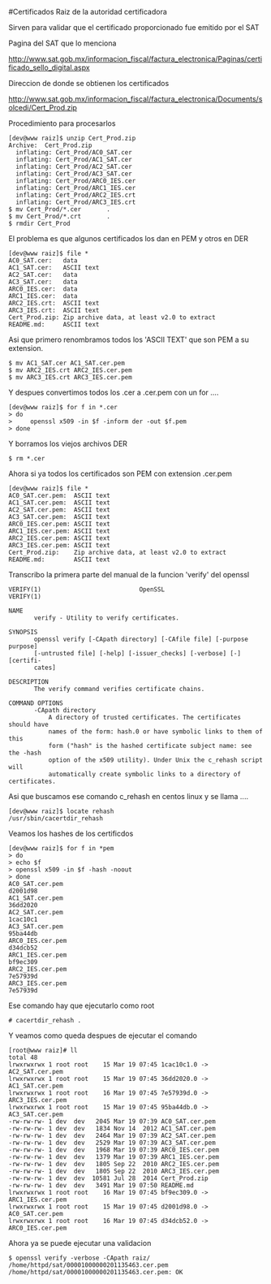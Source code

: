 #Certificados Raiz de la autoridad certificadora

Sirven para validar que el certificado proporcionado fue emitido por el SAT

Pagina del SAT que lo menciona

http://www.sat.gob.mx/informacion_fiscal/factura_electronica/Paginas/certificado_sello_digital.aspx

Direccion de donde se obtienen los certificados

http://www.sat.gob.mx/informacion_fiscal/factura_electronica/Documents/solcedi/Cert_Prod.zip

Procedimiento para procesarlos

```
[dev@www raiz]$ unzip Cert_Prod.zip 
Archive:  Cert_Prod.zip
  inflating: Cert_Prod/AC0_SAT.cer   
  inflating: Cert_Prod/AC1_SAT.cer   
  inflating: Cert_Prod/AC2_SAT.cer   
  inflating: Cert_Prod/AC3_SAT.cer   
  inflating: Cert_Prod/ARC0_IES.cer  
  inflating: Cert_Prod/ARC1_IES.cer  
  inflating: Cert_Prod/ARC2_IES.crt  
  inflating: Cert_Prod/ARC3_IES.crt  
$ mv Cert_Prod/*.cer       .
$ mv Cert_Prod/*.crt       .
$ rmdir Cert_Prod      
```

El problema es que algunos certificados los dan en PEM y otros en DER

```
[dev@www raiz]$ file *         
AC0_SAT.cer:   data         
AC1_SAT.cer:   ASCII text         
AC2_SAT.cer:   data         
AC3_SAT.cer:   data         
ARC0_IES.cer:  data         
ARC1_IES.cer:  data         
ARC2_IES.crt:  ASCII text         
ARC3_IES.crt:  ASCII text         
Cert_Prod.zip: Zip archive data, at least v2.0 to extract    
README.md:     ASCII text    
```

Asi que primero renombramos todos los 'ASCII TEXT' que son PEM a su extension.

```
$ mv AC1_SAT.cer AC1_SAT.cer.pem    
$ mv ARC2_IES.crt ARC2_IES.cer.pem    
$ mv ARC3_IES.crt ARC3_IES.cer.pem    
```

Y despues convertimos todos los .cer a .cer.pem con un for ....    

```
[dev@www raiz]$ for f in *.cer    
> do    
>     openssl x509 -in $f -inform der -out $f.pem    
> done    
```

Y borramos los viejos archivos DER

```
$ rm *.cer   
```

Ahora si ya todos los certificados son PEM con extension .cer.pem

```
[dev@www raiz]$ file *
AC0_SAT.cer.pem:  ASCII text        
AC1_SAT.cer.pem:  ASCII text        
AC2_SAT.cer.pem:  ASCII text        
AC3_SAT.cer.pem:  ASCII text        
ARC0_IES.cer.pem: ASCII text        
ARC1_IES.cer.pem: ASCII text        
ARC2_IES.cer.pem: ASCII text        
ARC3_IES.cer.pem: ASCII text        
Cert_Prod.zip:    Zip archive data, at least v2.0 to extract        
README.md:        ASCII text        
```

Transcribo la primera parte del manual de la funcion 'verify' del openssl

```
VERIFY(1)                           OpenSSL                          VERIFY(1)

NAME
       verify - Utility to verify certificates.

SYNOPSIS
       openssl verify [-CApath directory] [-CAfile file] [-purpose purpose]
       [-untrusted file] [-help] [-issuer_checks] [-verbose] [-] [certifi-
       cates]

DESCRIPTION
       The verify command verifies certificate chains.

COMMAND OPTIONS
       -CApath directory
           A directory of trusted certificates. The certificates should have
           names of the form: hash.0 or have symbolic links to them of this
           form ("hash" is the hashed certificate subject name: see the -hash
           option of the x509 utility). Under Unix the c_rehash script will
           automatically create symbolic links to a directory of certificates.
```

Asi que buscamos ese comando c_rehash en centos linux y se llama ....

```
[dev@www raiz]$ locate rehash  
/usr/sbin/cacertdir_rehash
```

Veamos los hashes de los certificdos

```
[dev@www raiz]$ for f in *pem
> do
> echo $f
> openssl x509 -in $f -hash -noout
> done
AC0_SAT.cer.pem
d2001d98
AC1_SAT.cer.pem
36dd2020
AC2_SAT.cer.pem
1cac10c1
AC3_SAT.cer.pem
95ba44db
ARC0_IES.cer.pem
d34dcb52
ARC1_IES.cer.pem
bf9ec309
ARC2_IES.cer.pem
7e57939d
ARC3_IES.cer.pem
7e57939d
```

Ese comando hay que ejecutarlo como root

```
# cacertdir_rehash .
```

Y veamos como queda despues de ejecutar el comando

```
[root@www raiz]# ll
total 48
lrwxrwxrwx 1 root root    15 Mar 19 07:45 1cac10c1.0 -> AC2_SAT.cer.pem
lrwxrwxrwx 1 root root    15 Mar 19 07:45 36dd2020.0 -> AC1_SAT.cer.pem
lrwxrwxrwx 1 root root    16 Mar 19 07:45 7e57939d.0 -> ARC3_IES.cer.pem
lrwxrwxrwx 1 root root    15 Mar 19 07:45 95ba44db.0 -> AC3_SAT.cer.pem
-rw-rw-rw- 1 dev  dev   2045 Mar 19 07:39 AC0_SAT.cer.pem
-rw-rw-rw- 1 dev  dev   1834 Nov 14  2012 AC1_SAT.cer.pem
-rw-rw-rw- 1 dev  dev   2464 Mar 19 07:39 AC2_SAT.cer.pem
-rw-rw-rw- 1 dev  dev   2529 Mar 19 07:39 AC3_SAT.cer.pem
-rw-rw-rw- 1 dev  dev   1968 Mar 19 07:39 ARC0_IES.cer.pem
-rw-rw-rw- 1 dev  dev   1379 Mar 19 07:39 ARC1_IES.cer.pem
-rw-rw-rw- 1 dev  dev   1805 Sep 22  2010 ARC2_IES.cer.pem
-rw-rw-rw- 1 dev  dev   1805 Sep 22  2010 ARC3_IES.cer.pem
-rw-rw-rw- 1 dev  dev  10581 Jul 28  2014 Cert_Prod.zip
-rw-rw-rw- 1 dev  dev   3491 Mar 19 07:50 README.md
lrwxrwxrwx 1 root root    16 Mar 19 07:45 bf9ec309.0 -> ARC1_IES.cer.pem
lrwxrwxrwx 1 root root    15 Mar 19 07:45 d2001d98.0 -> AC0_SAT.cer.pem
lrwxrwxrwx 1 root root    16 Mar 19 07:45 d34dcb52.0 -> ARC0_IES.cer.pem
```

Ahora ya se puede ejecutar una validacion

```
$ openssl verify -verbose -CApath raiz/ /home/httpd/sat/00001000000201135463.cer.pem      
/home/httpd/sat/00001000000201135463.cer.pem: OK
```


